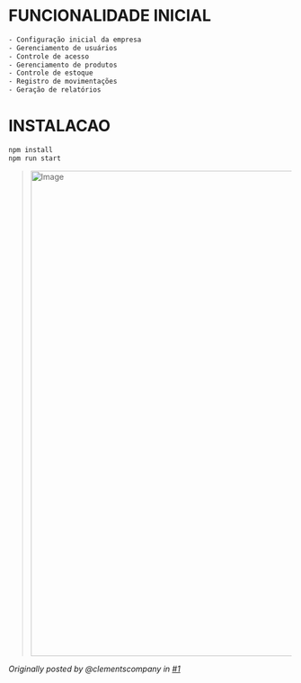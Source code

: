 # FUNCIONALIDADE INICIAL 
```sh
- Configuração inicial da empresa
- Gerenciamento de usuários
- Controle de acesso
- Gerenciamento de produtos
- Controle de estoque
- Registro de movimentações
- Geração de relatórios
```

# INSTALACAO
```sh
npm install
npm run start
```
> <img width="1523" height="863" alt="Image" src="https://github.com/user-attachments/assets/78ab0558-31d0-428b-b235-038348649f88" /> 

 _Originally posted by @clementscompany in [#1](https://github.com/clementscompany/siproa-system/issues/1#issuecomment-3418804475)_
